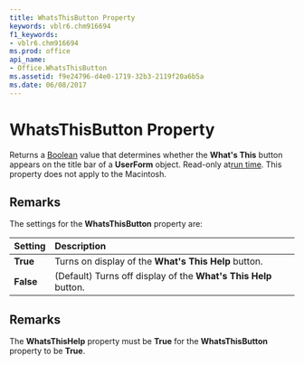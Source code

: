 ```yaml
---
title: WhatsThisButton Property
keywords: vblr6.chm916694
f1_keywords:
- vblr6.chm916694
ms.prod: office
api_name:
- Office.WhatsThisButton
ms.assetid: f9e24796-d4e0-1719-32b3-2119f20a6b5a
ms.date: 06/08/2017
---
```



# WhatsThisButton Property



Returns a [Boolean](../../Glossary/vbe-glossary.md#Boolean) value that determines whether the **What's This** button appears on the title bar of a **UserForm** object. Read-only at[run time](../../Glossary/vbe-glossary.md#run-time). This property does not apply to the Macintosh.

## Remarks

The settings for the  **WhatsThisButton** property are:


|**Setting**|**Description**|
|:-----|:-----|
|**True**|Turns on display of the  **What's This Help** button.|
|**False**|(Default) Turns off display of the  **What's This Help** button.|


## Remarks

The  **WhatsThisHelp** property must be **True** for the **WhatsThisButton** property to be **True**.

